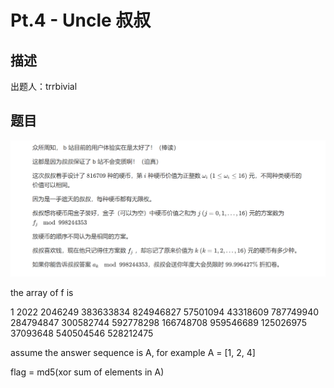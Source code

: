 # Pt.4 - Uncle 叔叔



## 描述

出题人：trrbivial



## 题目

![prob](/test/Pt.4/img/prob.png)


the array of f is

1 2022 2046249 383633834 824946827 57501094 43318609 787749940 284794847 300582744 592778298 166748708 959546689 125026975 37093648 540504546 528212475 

assume the answer sequence is A, for example A = [1, 2, 4]

flag = md5(xor sum of elements in A)


